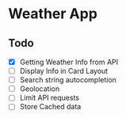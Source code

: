 # Weather App 

## Todo
- [x] Getting Weather Info from API
- [ ] Display Info in Card Layout
- [ ] Search string autocompletion 
- [ ] Geolocation
- [ ] Limit API requests
- [ ] Store Cached data